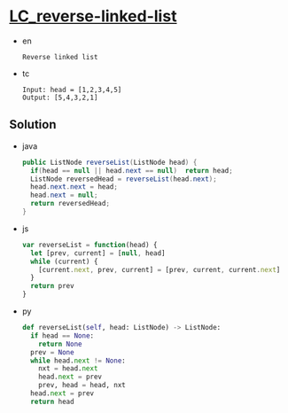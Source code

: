 # [LC_reverse-linked-list](https://leetcode.com/problems/reverse-linked-list)

* en

  ```en
  Reverse linked list
  ```

* tc

  ```tc
  Input: head = [1,2,3,4,5]
  Output: [5,4,3,2,1]
  ```

## Solution

* java

  ```java
  public ListNode reverseList(ListNode head) {
    if(head == null || head.next == null)  return head;
    ListNode reversedHead = reverseList(head.next);
    head.next.next = head;
    head.next = null;
    return reversedHead;
  }
  ```

* js

  ```js
  var reverseList = function(head) {
    let [prev, current] = [null, head]
    while (current) {
      [current.next, prev, current] = [prev, current, current.next]
    }
    return prev
  }
  ```

* py

  ```py
  def reverseList(self, head: ListNode) -> ListNode:
    if head == None:
      return None
    prev = None
    while head.next != None:
      nxt = head.next
      head.next = prev
      prev, head = head, nxt
    head.next = prev
    return head
  ```
